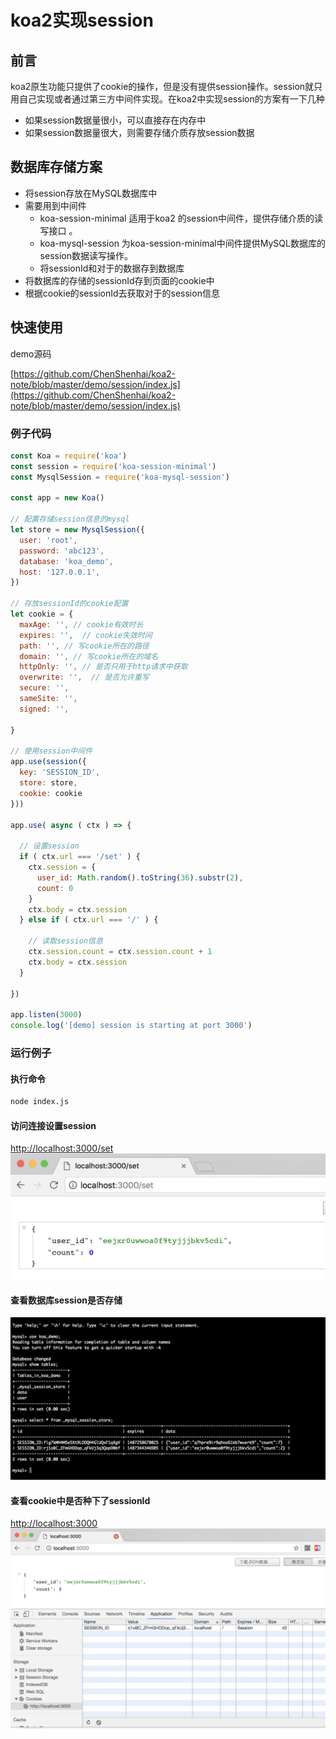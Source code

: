 # koa2实现session

## 前言
koa2原生功能只提供了cookie的操作，但是没有提供session操作。session就只用自己实现或者通过第三方中间件实现。在koa2中实现session的方案有一下几种
- 如果session数据量很小，可以直接存在内存中
- 如果session数据量很大，则需要存储介质存放session数据

## 数据库存储方案
- 将session存放在MySQL数据库中
- 需要用到中间件
    - koa-session-minimal 适用于koa2 的session中间件，提供存储介质的读写接口 。
    - koa-mysql-session 为koa-session-minimal中间件提供MySQL数据库的session数据读写操作。
    - 将sessionId和对于的数据存到数据库
- 将数据库的存储的sessionId存到页面的cookie中
- 根据cookie的sessionId去获取对于的session信息

## 快速使用

demo源码 

[https://github.com/ChenShenhai/koa2-note/blob/master/demo/session/index.js](https://github.com/ChenShenhai/koa2-note/blob/master/demo/session/index.js)

### 例子代码
```js
const Koa = require('koa')
const session = require('koa-session-minimal')
const MysqlSession = require('koa-mysql-session')

const app = new Koa()

// 配置存储session信息的mysql
let store = new MysqlSession({
  user: 'root',
  password: 'abc123',
  database: 'koa_demo',
  host: '127.0.0.1',
})

// 存放sessionId的cookie配置
let cookie = {
  maxAge: '', // cookie有效时长
  expires: '',  // cookie失效时间
  path: '', // 写cookie所在的路径
  domain: '', // 写cookie所在的域名
  httpOnly: '', // 是否只用于http请求中获取
  overwrite: '',  // 是否允许重写
  secure: '',
  sameSite: '',
  signed: '',
  
}

// 使用session中间件
app.use(session({
  key: 'SESSION_ID',
  store: store,
  cookie: cookie
}))

app.use( async ( ctx ) => {

  // 设置session
  if ( ctx.url === '/set' ) {
    ctx.session = {
      user_id: Math.random().toString(36).substr(2),
      count: 0
    }
    ctx.body = ctx.session
  } else if ( ctx.url === '/' ) {

    // 读取session信息
    ctx.session.count = ctx.session.count + 1
    ctx.body = ctx.session
  } 
  
})

app.listen(3000)
console.log('[demo] session is starting at port 3000')
```

### 运行例子
#### 执行命令
```sh
node index.js
```

#### 访问连接设置session
[http://localhost:3000/set](http://localhost:3000/set)
![session-result-01](./../images/session-result-01.png)

#### 查看数据库session是否存储
![session-result-01](./../images/session-result-03.png)

#### 查看cookie中是否种下了sessionId
[http://localhost:3000](http://localhost:3000)
![session-result-01](./../images/session-result-02.png)




